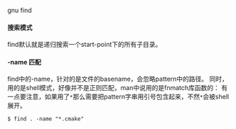 gnu find
#### 搜索模式
find默认就是递归搜索一个start-point下的所有子目录。

#### -name 匹配
find中的-name，针对的是文件的basename，会忽略pattern中的路径。
同时，用的是shell模式，好像并不是正则匹配，man中说用的是fnmatch库函数的：
有一点要注意，如果用了`*`那么需要把pattern字串用引号包含起来，不然`*`会被shell展开。
```
$ find . -name "*.cmake"
```
